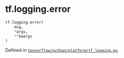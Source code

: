 <div itemscope itemtype="http://developers.google.com/ReferenceObject">
<meta itemprop="name" content="tf.logging.error" />
<meta itemprop="path" content="Stable" />
</div>

# tf.logging.error

``` python
tf.logging.error(
    msg,
    *args,
    **kwargs
)
```



Defined in [`tensorflow/python/platform/tf_logging.py`](/code/stable/tensorflow/python/platform/tf_logging.py).

